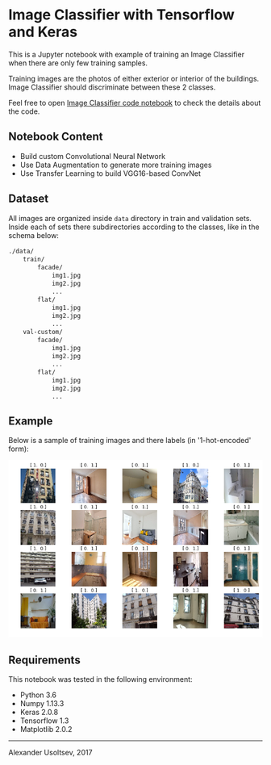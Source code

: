 # Image Classifier with Tensorflow and Keras

This is a Jupyter notebook with example of training an Image Classifier when there are only few training samples.

Training images are the photos of either exterior or interior of the buildings. Image Classifier should discriminate between these 2 classes.

Feel free to open [Image Classifier code notebook](image-classifier-with-tensorflow.ipynb) to check the details about the code.


## Notebook Content
- Build custom Convolutional Neural Network 
- Use Data Augmentation to generate more training images
- Use Transfer Learning to build VGG16-based ConvNet

## Dataset
All images are organized inside `data` directory in train and validation sets. Inside each of sets there subdirectories according to the classes, like in the schema below:

```
./data/
	train/
		facade/
			img1.jpg
			img2.jpg
			...
		flat/
			img1.jpg
			img2.jpg
			...
	val-custom/		
		facade/
			img1.jpg
			img2.jpg
			...
		flat/
			img1.jpg
			img2.jpg
			...
```

## Example
Below is a sample of training images and there labels (in '1-hot-encoded' form):

![Sample of training images](train-sample.png)

## Requirements
This notebook was tested in the following environment:

- Python 3.6
- Numpy 1.13.3
- Keras 2.0.8
- Tensorflow 1.3
- Matplotlib 2.0.2

----
Alexander Usoltsev, 2017
